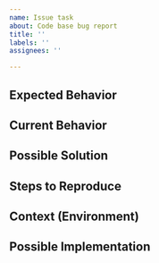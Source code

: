 ```yaml
---
name: Issue task
about: Code base bug report
title: ''
labels: ''
assignees: ''

---
```


## Expected Behavior
<!--- Tell us what should happen -->

## Current Behavior
<!--- Tell us what happens instead of the expected behavior -->

## Possible Solution
<!--- Not obligatory, but suggest a fix/reason for the bug, -->

## Steps to Reproduce
<!--- Provide a link to a live example, or an unambiguous set of steps to -->

## Context (Environment)
<!--- eg: App, server, pipeline, etc -->

## Possible Implementation
<!--- Not obligatory, but suggest an idea for implementing addition or change -->
